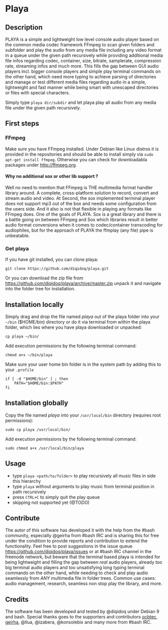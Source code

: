 # Playa

## Description

PLAYA is a simple and lightweight low level console audio player based on the common media codec framework FFmpeg to scan given folders and subfolder and play the audio from any media file including any video format in a queue under the given path recursively while providing additional media file infos regarding codec, container, size, bitrate, samplerate, compression rate, streaming infos and much more. This fills the gap between GUI audio players incl. bigger console players and simple play terminal commands on the other hand, which need more typing to achieve parsing of directories and manage or test different media files regarding audio in a simple, lightweight and fast manner while being smart with unescaped directories or files with special characters.

Simply type ``` playa dir/subdir ``` and let playa play all audio from any media file under the given path recursively.

## First steps

### FFmpeg

Make sure you have FFmpeg installed. Under Debian like Linux distros it is provided in the repositories and should be able to install simply via ``` sudo apt-get install ffmpeg ```. Otherwise you can check for downloadabla packages under http://ffmpeg.org.

#### Why no additional sox or other lib support ?
Well no need to mention that FFmpeg is THE multimedia format handler library around. A complete, cross-platform solution to record, convert and stream audio and video. At Second, the sox implemented terminal player does not support mp3 out of the box and needs some configuration from the users side. And it also is not that flexible in playing any formats like FFmpeg does. One of the goals of PLAYA. Sox is a great library and there is a battle going on between FFmpeg and Sox which libraries result in better audio format conversions when it comes to codec/container transcoding for audiophiles, but for the approach of PLAYA the ffmplay (any file) pipe is unbeatable.

### Get playa

If you have git installed, you can clone playa:

```
git clone https://github.com/diqidoq/playa.git
```

Or you can download the zip file from https://github.com/diqidoq/playa/archive/master.zip unpack it and navigate into the folder tree for installation.

## Installation locally

Simply drag and drop the file named *playa* out of the playa folder into your ``` ~/bin ``` ($HOME/bin) directory or do it via terminal from within the playa folder, which lies where you have playa downloaded or unpacked:

```
cp playa ~/bin/
```

Add execution permissions by the following terminal command:

```
chmod a+x ~/bin/playa
```

Make sure your user home bin folder is in the system path by adding this to your ``` .profile ```

```
if [ -d "$HOME/bin" ] ; then
    PATH="$HOME/bin:$PATH"
fi
```

## Installation globally

Copy the file named *playa* into your ``` /usr/local/bin ``` directory (requires root permissions):

```
sudo cp playa /usr/local/bin/
```

Add execution permissions by the following terminal command:

```
sudo chmod a+x /usr/local/bin/playa
```

## Usage

+ type ``` playa <path/to/folder> ``` to play recursively all music files in side this hierarchy
+ type ``` playa ``` without arguments to play music from terminal position in path recursively
+ press ` CTRL+C ` to simply quit the play queue
+ skipping not supported yet (@TODO)

## Contribute

The autor of this software has developed it with the help from the #bash community, especially @geirha from #bash IRC and is sharing this for free under the condition to provide reports and contribution to extend the functionality. Feel free to post suggestions in the issue queue https://github.com/diqidoq/playa/issues or at #bash IRC channel in the freenode network, but beware that the terminal based playa is intended for being lightweight and filling the gap between *real* audio players, already too big terminal audio players and too unsatisfying long typing terminal commands on the other hand, while needing to check and play audio seamlessly from *ANY* multimedia file in folder trees. Common use cases: audio management, research, seamless non stop play the library, and more.

## Credits

The software has been developed and tested by @diqidoq under Debian 9 and bash. Special thanks goes to the supporters and contributors [ocbtec](https://github.com/ocbtec), [geirha](https://github.com/geirha), @llua, @izabera, @konsolebix and many more from #bash IRC.
